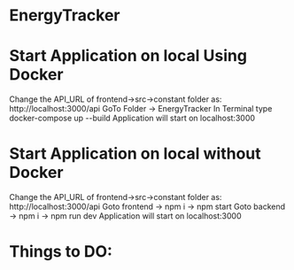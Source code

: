# EnergyTracker

# Start Application on local Using Docker
Change the API_URL of frontend->src->constant folder as: http://localhost:3000/api
GoTo Folder -> EnergyTracker 
In Terminal type docker-compose up --build
Application will start on localhost:3000

# Start Application on local without Docker
Change the API_URL of frontend->src->constant folder as: http://localhost:3000/api
Goto frontend -> npm i -> npm start
Goto backend -> npm i -> npm run dev
Application will start on localhost:3000

# Things to DO:
